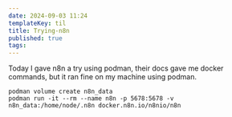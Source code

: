 ```yaml
---
date: 2024-09-03 11:24
templateKey: til
title: Trying-n8n
published: true
tags:
---
```


Today I gave n8n a try using podman, their docs gave me docker commands, but it
ran fine on my machine using podman.

```
podman volume create n8n_data
podman run -it --rm --name n8n -p 5678:5678 -v n8n_data:/home/node/.n8n docker.n8n.io/n8nio/n8n
```

